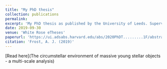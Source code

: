 ```yaml
---
title: "My PhD thesis"
collection: publications
permalink: 
excerpt: 'My PhD thesis as published by the University of Leeds. Supervised by René D. Oudmaijer and Stuart L. Lumsden.'
date: 2019-09-30
venue: 'White Rose eTheses'
paperurl: 'https://ui.adsabs.harvard.edu/abs/2020PhDT.........1F/abstract'
citation: 'Frost, A. J. (2019)'
---
```

[Read here](The circumstellar environment of massive young stellar objects - a multi-scale analysis)
